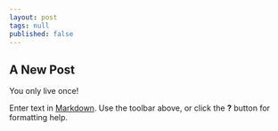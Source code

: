 ```yaml
---
layout: post
tags: null
published: false
---
```


## A New Post

You only live once!

Enter text in [Markdown](http://daringfireball.net/projects/markdown/). Use the toolbar above, or click the **?** button for formatting help.
